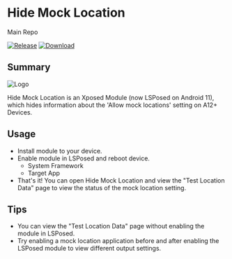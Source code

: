 # Hide Mock Location
Main Repo   

[![Release](https://img.shields.io/github/v/release/emotionbug/HideMockLocation?label=Release)](https://github.com/emotionbug/HideMockLocation/releases/latest)
[![Download](https://img.shields.io/github/downloads/emotionbug/HideMockLocation/total)](https://github.com/emotionbug/HideMockLocation/releases/latest)

## Summary
![Logo](app/src/main/res/mipmap-xhdpi/ic_launcher.png)

Hide Mock Location is an Xposed Module (now LSPosed on Android 11), which hides information 
about the 'Allow mock locations' setting on A12+ Devices.

## Usage
* Install module to your device.
* Enable module in LSPosed and reboot device.
  * System Framework
  * Target App
* That's it! You can open Hide Mock Location and view the "Test Location Data" page to view the status of the mock location setting.

## Tips
* You can view the "Test Location Data" page without enabling the module in LSPosed.
* Try enabling a mock location application before and after enabling the LSPosed module to view different output settings.
